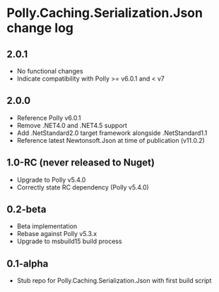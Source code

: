 # Polly.Caching.Serialization.Json change log

## 2.0.1
- No functional changes
- Indicate compatibility with Polly &gt;= v6.0.1 and &lt; v7

## 2.0.0

- Reference Polly v6.0.1
- Remove .NET4.0 and .NET4.5 support
- Add .NetStandard2.0 target framework alongside .NetStandard1.1
- Reference latest Newtonsoft.Json at time of publication (v11.0.2)

## 1.0-RC (never released to Nuget)

- Upgrade to Polly v5.4.0
- Correctly state RC dependency (Polly v5.4.0)

## 0.2-beta

- Beta implementation
- Rebase against Polly v5.3.x
- Upgrade to msbuild15 build process 

## 0.1-alpha

- Stub repo for Polly.Caching.Serialization.Json with first build script
